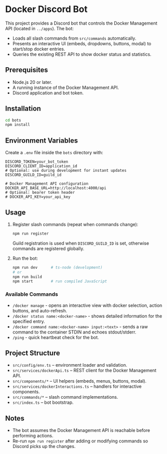 # Docker Discord Bot

This project provides a Discord bot that controls the Docker Management API (located in `../apps`). The bot:

- Loads all slash commands from `src/commands` automatically.
- Presents an interactive UI (embeds, dropdowns, buttons, modal) to start/stop docker entries.
- Queries the existing REST API to show docker status and statistics.

## Prerequisites

- Node.js 20 or later.
- A running instance of the Docker Management API.
- Discord application and bot token.

## Installation

```bash
cd bots
npm install
```

## Environment Variables

Create a `.env` file inside the `bots` directory with:

```
DISCORD_TOKEN=your_bot_token
DISCORD_CLIENT_ID=application_id
# Optional: use during development for instant updates
DISCORD_GUILD_ID=guild_id

# Docker Management API configuration
DOCKER_API_BASE_URL=http://localhost:4000/api
# Optional: bearer token header
# DOCKER_API_KEY=your_api_key
```

## Usage

1. Register slash commands (repeat when commands change):
   ```bash
   npm run register
   ```
   Guild registration is used when `DISCORD_GUILD_ID` is set, otherwise commands are registered globally.

2. Run the bot:
   ```bash
   npm run dev      # ts-node (development)
   # or
   npm run build
   npm start        # run compiled JavaScript
   ```

### Available Commands

- `/docker manage` - opens an interactive view with docker selection, action buttons, and auto-refresh.
- `/docker status name:<docker-name>` - shows detailed information for the specified entry.
- `/docker command name:<docker-name> input:<text>` - sends a raw command to the container STDIN and echoes stdout/stderr.
- `/ping` - quick heartbeat check for the bot.

## Project Structure

- `src/config/env.ts` – environment loader and validation.
- `src/services/dockerApi.ts` – REST client for the Docker Management API.
- `src/components/*` – UI helpers (embeds, menus, buttons, modal).
- `src/services/dockerInteractions.ts` – handlers for interactive components.
- `src/commands/*` – slash command implementations.
- `src/index.ts` – bot bootstrap.

## Notes

- The bot assumes the Docker Management API is reachable before performing actions.
- Re-run `npm run register` after adding or modifying commands so Discord picks up the changes.
